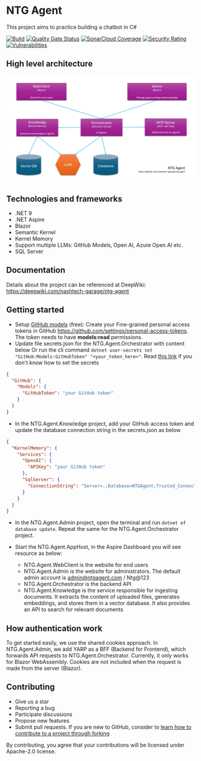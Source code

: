 # NTG Agent
This project aims to practice building a chatbot in C#

[![Build](https://github.com/nashtech-garage/ntg-agent/actions/workflows/ntg-agent-ci.yml/badge.svg)](https://github.com/nashtech-garage/ntg-agent/actions/workflows/ntg-agent-ci.yml)
[![Quality Gate Status](https://sonarcloud.io/api/project_badges/measure?project=nashtech-garage_ntg-agent&metric=alert_status)](https://sonarcloud.io/summary/new_code?id=nashtech-garage_ntg-agent)
[![SonarCloud Coverage](https://sonarcloud.io/api/project_badges/measure?project=nashtech-garage_ntg-agent&metric=coverage)](https://sonarcloud.io/summary/new_code?id=nashtech-garage_ntg-agent)
[![Security Rating](https://sonarcloud.io/api/project_badges/measure?project=nashtech-garage_ntg-agent&metric=security_rating)](https://sonarcloud.io/summary/new_code?id=nashtech-garage_ntg-agent)
[![Vulnerabilities](https://sonarcloud.io/api/project_badges/measure?project=nashtech-garage_ntg-agent&metric=vulnerabilities)](https://sonarcloud.io/summary/new_code?id=nashtech-garage_ntg-agent)


## High level architecture

![NTG Agent - High level architecture](ntg-agent-components.png)

## Technologies and frameworks
- .NET 9
- .NET Aspire
- Blazor
- Semantic Kernel
- Kernel Memory
- Support multiple LLMs: GitHub Models, Open AI, Azure Open AI etc.
- SQL Server

## Documentation
Details about the project can be referenced at DeepWiki: https://deepwiki.com/nashtech-garage/ntg-agent

## Getting started

- Setup [GitHub models](https://docs.github.com/en/github-models/use-github-models/prototyping-with-ai-models) (free): Create your Fine-grained personal access tokens in GitHub https://github.com/settings/personal-access-tokens. The token needs to have **models:read** permissions.
- Update file secrets.json for the NTG.Agent.Orchestrator with content below Or run the cli command `dotnet user-secrets set "GitHub:Models:GitHubToken" "<your_token_here>"`. Read [this link](https://learn.microsoft.com/en-us/aspnet/core/security/app-secrets) if you don't know how to set the secrets

```json
{
  "GitHub": {
    "Models": {
      "GitHubToken": "your GitHub token"
    }
  }
}
```

- In the NTG.Agent.Knowledge project, add your GitHub access token and update the database connection string in the secrets.json as below

```json
{
  "KernelMemory": {
    "Services": {
      "OpenAI": {
        "APIKey": "your GitHub token"
      },
      "SqlServer": {
        "ConnectionString": "Server=.;Database=NTGAgent;Trusted_Connection=True;TrustServerCertificate=true;MultipleActiveResultSets=true"
      }
    }
  }
}
```

- In the NTG.Agent.Admin project, open the terminal and run `dotnet ef database update`. Repeat the same for the NTG.Agent.Orchestrator project.

- Start the NTG.Agent.AppHost, in the Aspire Dashboard you will see resource as below:
  - NTG.Agent.WebClient is the website for end users
  - NTG.Agent.Admin is the website for administrators. The default admin account is admin@ntgagent.com / Ntg@123
  - NTG.Agent.Orchestrator is the backend API
  - NTG.Agent.Knowledge is the service responsible for ingesting documents. It extracts the content of uploaded files, generates embeddings, and stores them in a vector database. It also provides an API to search for relevant documents

## How authentication work

To get started easily, we use the shared cookies approach. In NTG.Agent.Admin, we add YARP as a BFF (Backend for Frontend), which forwards API requests to NTG.Agent.Orchestrator.
Currently, it only works for Blazor WebAssembly. Cookies are not included when the request is made from the server (Blazor).

## Contributing

- Give us a star
- Reporting a bug
- Participate discussions
- Propose new features
- Submit pull requests. If you are new to GitHub, consider to [learn how to contribute to a project through forking](https://docs.github.com/en/get-started/quickstart/contributing-to-projects)

By contributing, you agree that your contributions will be licensed under Apache-2.0 license. 



